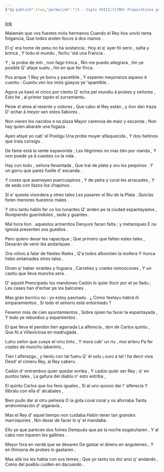 ```yaml
---
{"dg-publish":true,"permalink":"/3 - Siglo XVIII/(1789) Preparativos pa la proclamación de Carlos IV n'Uvieo/","tags":["#Siglo_18","central","a1789","Xosefa_Xovellanos","escrito","Gijón","poema"]}
---
```


[link](https://asturies.com/cavedaynava/prepara.txt)

 Malamán que vos fuestes miós hermanos
Cuando el Rey ños unvió tanta folgancia, 
Que todos anden llocos á dos manos .

El q' era home de pesu no ha sostancia ;
Hoy el q' ayer fó serio , salta y brinca , 
Y todu el mundu , fechu 'stá una Francia .

 Y , la probe de mín , non fago trinca , 
Ñin me puedo allegrara , ñin ye posible 
Q' afaye suelu , ñin en que fer finca.

 Pos anque 'l Rey ye bonu y pacetible , 
Y esperen meyoranza  aqueso é cuentu :
Cuantu ven los miós güeyos ye 'spantible . 

 Agora ya baxó el cinco por cientu
Q' echa pel mundiu á probes y señores , 
Esto he , al primer tapón el zurramientu .

 Pésie el alma al rexente y oidores ,
Que cabo el Rey están , y ñon dan traza 
D' echar á meyor sen estos llabores .

Non vieren los nacidos e na plaza
Mayor carencia de maíz y escanda ;
Non hay quien abarate una fogaza .

 Ayeri afayé yo cab' el Postigu
Una probe muyer aflaquecida ,
Y dos ñeñinos que traia consigu .

 De fame está la xente espavorida ;
Les llégrimes no mas tién por vianda ,
Y non puede ya á cuestes co la vida .

 Hay con todu , señora llevantada , 
Que trai de plata y oru los pequinos .
Y un gorru que parez fuelle d' escanda .

 Y coses que asemeyen puercuspinos ,
Y de pelra y coral les arracades ,
Y de seda con llazos los chapinos .

 Si a' questa vixordera y otres tales
Les pasaren el Riu de la Plata . 
Quiciás foren menores ñuestros males .

 Y otru tantu habin fer co los tunantes
Q' anden pe la ciudad espantayados ,
Rompiendo guerindoles , seda y guantes .

 Mal hora ñon . aquestos armentíos
Denyure facen falta ; y metaniques
E na igresia presenten sos guedíos .

 Pero quiero dexar les rapacique ;
Que primero que falten estes tales ,
Dexarán de venir les andariques .

 Ora vólvio á falar de fiestes Riales ,
Q'a todos alboroten la mollera
Y ñunca hebo entamades otres tales .

 Dicen q' haber xiraldes y foguera ,
Carretíes y coetes remoscones ,
Y un castiu que lleva muncha xera .

 D' aquisti Prencipadu los mandones
Cadún lo quier llocir por el so lladu ;
Les cases han d'echar pe los balcones .

 Mas gran borricu so : yo estoy pasmadu .
¿ Cómo festeyu habrá ñi emparamientos ,
Si todo el señoríu está entorniadu ?

 Fexeron más de cien ayuntamientos ,
Sobre quien ha facer la espantayada ,
Y todo ye reburdios y espamientos .

 El que lleva el pendón tien agarrada 
La alferecía , don de Carlos quintu , 
Que fó a Villaviciosa en madrugada .

 Lutru señor que cueye el vinu tintu ,
Y mora cab' un riu , mui arteru
Pa fer coples de munchu laberintu ,

 Tien l alferazgu , y tienlu con tal fueru 
Q' él solu ¡ xuro a tal ! ha decir viva
Desd' el cimeru Rey, al Rey caberu .

 Cadún d' entrambos quier quedar enriba ,
Y cadún quíer ser Rey ; q' en puntos tales ,
La gafura del diablu n' esto estriba ,

 El quintu Carlos que los fexo iguales ,
Si al uno quixoo dar l' alferecía 
Y Ilibralu con ella d' alcabales ,

 Bien pudo dar al otru pelresía
O la gota coral coral y os aforraba 
Tanta androminación d' algaravía ,

 Mas el Rey d' aquel tiempo non cuidaba
Habín tener tan grandes marroquines ,
Nin dexar de facer lo q' el mandaba .

 Ello ye que parecen dos foínes
Dempués que pe la noche esgatuñaren ,
Y al cabo non toparen les gallines .

 Meyor fora en verdá que se dexaren
De gastar el dineru en angulemes ,
Y en Ilimosna de probes lo gastaren .

 Mas allá ios les habia con sos temes ;
Que yo tantu ios doi ansí q' andando ,
Como del pueblu cuiden en dacuando .